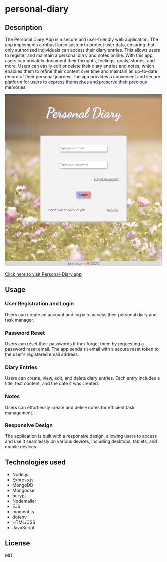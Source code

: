 # personal-diary

## Description

The Personal Diary App is a secure and user-friendly web application. The app implements a robust login system to protect user data, ensuring that only authorized individuals can access their diary entries. This allows users to register and maintain a personal diary and notes online. With this app, users can privately document their thoughts, feelings, goals, stories, and more. Users can easily edit or delete their diary entries and notes, which enablies them to refine their content over time and maintain an up-to-date record of their personal journey. The app provides a convenient and secure platform for users to express themselves and preserve their precious memories.

![Personal-Diary](./public/images/personal-diary.png)

[Click here to visit Personal-Diary app](https://personal-diary-o49e.onrender.com)

## Usage

### User Registration and Login

Users can create an account and log in to access their personal diary and task manager.

### Password Reset

Users can reset their passwords if they forget them by requesting a password reset email. The app sends an email with a secure reset token to the user's registered email address.

### Diary Entries

Users can create, view, edit, and delete diary entries. Each entry includes a title, text content, and the date it was created.

### Notes

Users can effortlessly create and delete notes for efficient task management.

### Responsive Design

The application is built with a responsive design, allowing users to access and use it seamlessly on various devices, including desktops, tablets, and mobile devices.

## Technologies used

- Node.js
- Express.js
- MongoDB
- Mongoose
- bcrypt
- Nodemailer
- EJS
- moment.js
- dotenv
- HTML/CSS
- JavaScript

## License

MIT
